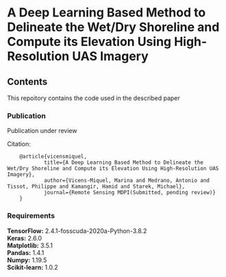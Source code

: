 # A Deep Learning Based Method to Delineate the Wet/Dry Shoreline and Compute its Elevation Using High-Resolution UAS Imagery
## Contents
This repoitory contains the code used in the described paper

### Publication
Publication under review

Citation:

        @article{vicensmiquel,
                title={A Deep Learning Based Method to Delineate the Wet/Dry Shoreline and Compute its Elevation Using High-Resolution UAS Imagery},
                author={Vicens-Miquel, Marina and Medrano, Antonio and Tissot, Philippe and Kamangir, Hamid and Starek, Michael},
                journal={Remote Sensing MDPI(Submitted, pending review)}
        }


### Requirements
<b>TensorFlow:</b> 2.4.1-fosscuda-2020a-Python-3.8.2    <br />
<b>Keras:</b> 2.6.0     <br />
<b>Matplotlib:</b> 3.5.1    <br />
<b>Pandas:</b> 1.4.1    <br />
<b>Numpy:</b> 1.19.5    <br />
<b>Scikit-learn:</b> 1.0.2     <br />
